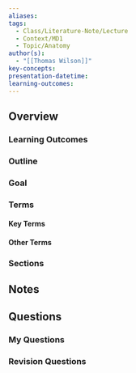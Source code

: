 ```yaml
---
aliases: 
tags:
  - Class/Literature-Note/Lecture
  - Context/MD1
  - Topic/Anatomy
author(s):
  - "[[Thomas Wilson]]"
key-concepts: 
presentation-datetime: 
learning-outcomes:
---
```



## Overview
### Learning Outcomes

### Outline

### Goal

### Terms
#### Key Terms

#### Other Terms

### Sections


## Notes


## Questions

### My Questions
### Revision Questions




